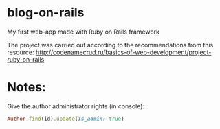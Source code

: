 # blog-on-rails
My first web-app made with Ruby on Rails framework

The project was carried out according to the recommendations from this resource:
http://codenamecrud.ru/basics-of-web-development/project-ruby-on-rails

# Notes:
Give the author administrator rights (in console): 
````ruby
Author.find(id).update(is_admin: true)
````
